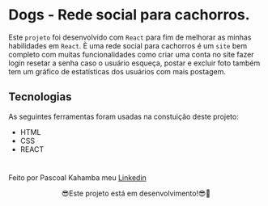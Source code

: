 # Dogs - Rede social para cachorros.

Este `projeto` foi desenvolvido com `React` para fim de melhorar as minhas habilidades em `React`. È uma rede social para cachorros é um `site` bem completo com muitas funcionalidades como criar uma conta no site fazer login resetar a senha caso o usuário esqueça, postar e excluir foto também tem um gráfico de estatísticas dos usuários com mais postagem.

## Tecnologias

As seguintes ferramentas foram usadas na constuição deste projeto:

- HTML
- CSS
- REACT

#

Feito por Pascoal Kahamba meu [Linkedin](https://https://www.linkedin.com/in/pascoal-kahamba-7b43bb233?lipi=urn%3Ali%3Apage%3Ad_flagship3_profile_view_base_contact_details%3BTg8LEKayToyytOX1pVAQ%2Bg%3D%3D)

<p align='center'>😎Este projeto está em desenvolvimento!😎💪</p>
